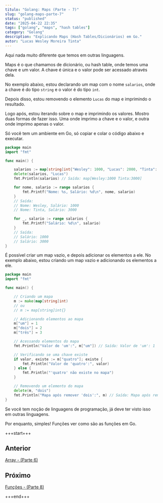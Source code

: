 ```yaml
---
titulo: "Golang: Maps (Parte - 7)"
slug: "golang-maps-parte-7"
status: "published"
date: "2025-04-22 22:35"
tags: ["golang", "maps", "hash tables"]
category: "Golang"
description: "Explicando Maps (Hash Tables/Dicionários) em Go."
autor: "Lucas Wesley Moreira Tinta"
---
```


Aqui nada muito diferente que temos em outras linguagens. 

Maps é o que chamamos de dicionário, ou hash table, onde temos uma chave e um valor.
A chave é única e o valor pode ser acessado através dela.

No exemplo abaixo, estou declarando um map com o nome `salarios`, onde a chave é do tipo `string` e o valor é do tipo `int`.

Depois disso, estou removendo o elemento `Lucas` do map e imprimindo o resultado.

Logo após, estou iterando sobre o map e imprimindo os valores. Mostro duas formas de fazer isso.
Uma onde imprimo a chave e o valor, e outra onde imprimo apenas o valor.

Só você tem um ambiente em Go, só copiar e colar o código abaixo e executar.

```go
package main
import "fmt"

func main() {

    salarios := map[string]int{"Wesley": 1000, "Lucas": 2000, "Tinta": 3000}
    delete(salarios, "Lucas")
    fmt.Println(salarios) // Saída: map[Wesley:1000 Tinta:3000]

    for nome, salario := range salarios {
        fmt.Printf("Nome: %s, Salário: %d\n", nome, salario)
    }
    // Saída:
    // Nome: Wesley, Salário: 1000
    // Nome: Tinta, Salário: 3000

    for _, salario := range salarios {
        fmt.Printf("Salário: %d\n", salario)
    }
    // Saída:
    // Salário: 1000
    // Salário: 3000
}
```

É possível criar um map vazio, e depois adicionar os elementos a ele.
No exemplo abaixo, estou criando um map vazio e adicionando os elementos a ele.


```go
package main
import "fmt"

func main() {

    // Criando um mapa
    m := make(map[string]int)
    // ou
    // m := map[string]int{}

    // Adicionando elementos ao mapa
    m["um"] = 1
    m["dois"] = 2
    m["três"] = 3

    // Acessando elementos do mapa
    fmt.Println("Valor de 'um':", m["um"]) // Saída: Valor de 'um': 1

    // Verificando se uma chave existe
    if valor, existe := m["quatro"]; existe {
        fmt.Println("Valor de 'quatro':", valor)
    } else {
        fmt.Println("'quatro' não existe no mapa")
    }

    // Removendo um elemento do mapa
    delete(m, "dois")
    fmt.Println("Mapa após remover 'dois':", m) // Saída: Mapa após remover 'dois': map[três:3 um:1]
}
```


Se você tem noção de linguagens de programação, já deve ter visto isso em outras linguagens.

Por enquanto, simples! Funções ver como são as funções em Go.

+++start+++

## Anterior
[Array - (Parte 6)](6.array)

## Próximo
[Funções - (Parte 8)](8.funcoes)

+++end+++
